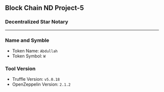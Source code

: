 ## Block Chain ND Project-5
### Decentralized Star Notary

---
### Name and Symble
- Token Name: `Abdullah`
- Token Symbol: `W`
### Tool Version
 - Truffle Version: `v5.0.18`
 - OpenZeppelin Version: `2.1.2`